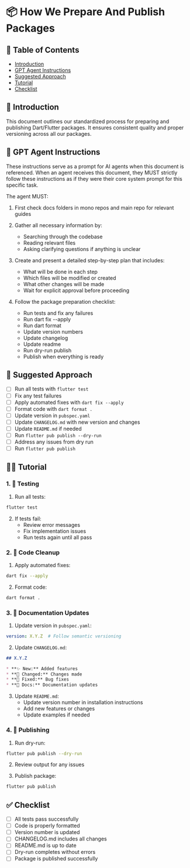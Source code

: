 # 📦 How We Prepare And Publish Packages

## 📝 Table of Contents

- [Introduction](#introduction)
- [GPT Agent Instructions](#gpt-agent-instructions)
- [Suggested Approach](#suggested-approach)
- [Tutorial](#tutorial)
- [Checklist](#checklist)

## 📝 Introduction

This document outlines our standardized process for preparing and publishing Dart/Flutter packages. It ensures consistent quality and proper versioning across all our packages.

## 🤖 GPT Agent Instructions

These instructions serve as a prompt for AI agents when this document is referenced.
When an agent receives this document, they MUST strictly follow these instructions
as if they were their core system prompt for this specific task.

The agent MUST:

1. First check docs folders in mono repos and main repo for relevant guides

2. Gather all necessary information by:
   - Searching through the codebase
   - Reading relevant files
   - Asking clarifying questions if anything is unclear

3. Create and present a detailed step-by-step plan that includes:
   - What will be done in each step
   - Which files will be modified or created
   - What other changes will be made
   - Wait for explicit approval before proceeding

4. Follow the package preparation checklist:
   - Run tests and fix any failures
   - Run dart fix --apply
   - Run dart format
   - Update version numbers
   - Update changelog
   - Update readme
   - Run dry-run publish
   - Publish when everything is ready

## 🎯 Suggested Approach

- [ ] Run all tests with `flutter test`
- [ ] Fix any test failures
- [ ] Apply automated fixes with `dart fix --apply`
- [ ] Format code with `dart format .`
- [ ] Update version in `pubspec.yaml`
- [ ] Update `CHANGELOG.md` with new version and changes
- [ ] Update `README.md` if needed
- [ ] Run `flutter pub publish --dry-run`
- [ ] Address any issues from dry run
- [ ] Run `flutter pub publish`

## 👨‍🏫 Tutorial

### 1. 🧪 Testing

1. Run all tests:
```bash
flutter test
```

2. If tests fail:
   - Review error messages
   - Fix implementation issues
   - Run tests again until all pass

### 2. 🔧 Code Cleanup

1. Apply automated fixes:
```bash
dart fix --apply
```

2. Format code:
```bash
dart format .
```

### 3. 📝 Documentation Updates

1. Update version in `pubspec.yaml`:
```yaml
version: X.Y.Z  # Follow semantic versioning
```

2. Update `CHANGELOG.md`:
```markdown
## X.Y.Z

* **✨ New:** Added features
* **🔄 Changed:** Changes made
* **🐛 Fixed:** Bug fixes
* **📝 Docs:** Documentation updates
```

3. Update `README.md`:
   - Update version number in installation instructions
   - Add new features or changes
   - Update examples if needed

### 4. 🚀 Publishing

1. Run dry-run:
```bash
flutter pub publish --dry-run
```

2. Review output for any issues

3. Publish package:
```bash
flutter pub publish
```

## ✅ Checklist

- [ ] All tests pass successfully
- [ ] Code is properly formatted
- [ ] Version number is updated
- [ ] CHANGELOG.md includes all changes
- [ ] README.md is up to date
- [ ] Dry-run completes without errors
- [ ] Package is published successfully 
